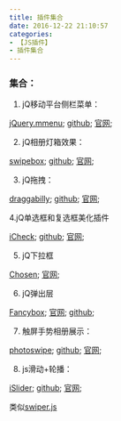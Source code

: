 ```yaml
---
title: 插件集合
date: 2016-12-22 21:10:57
categories:
- 【JS插件】
- 插件集合
---
```



### 集合：

1. jQ移动平台侧栏菜单：

[jQuery.mmenu](http://sc.chinaz.com/jiaoben/130607258590.htm);
[github](https://github.com/FrDH/jQuery.mmenu);
[官网](http://mmenu.frebsite.nl/);

<!--more-->


2. jQ相册灯箱效果：

[swipebox](http://www.sucaijiayuan.com/Js/XiangCeDaiMa/946.html);
[github](https://github.com/brutaldesign/swipebox);
[官网](http://brutaldesign.github.io/swipebox/);


3. jQ拖拽：

[draggabilly](http://www.jq22.com/jquery-info12276);
[github](https://github.com/desandro/draggabilly);
[官网](http://draggabilly.desandro.com/);


4.jQ单选框和复选框美化插件 

[iCheck](http://sc.chinaz.com/jiaoben/130428595360.htm);
[github](https://github.com/fronteed/iCheck);
[官网](http://fronteed.com/iCheck/);

5. jQ下拉框 

[Chosen](https://github.com/harvesthq/chosen);
[官网](https://harvesthq.github.io/chosen/);


6. jQ弹出层

[Fancybox](http://sc.chinaz.com/jiaoben/130513323030.htm);
[官网](http://fancyapps.com/fancybox/);
[github](https://github.com/fancyapps/fancyBox);



7. 触屏手势相册展示：

[photoswipe](http://www.shejidaren.com/tu-pian-zhan-shi-photoswipe-js-plugin.html);
[github](https://github.com/dimsemenov/photoswipe);
[官网](http://photoswipe.com/);


8. js滑动+轮播：

[iSlider](http://www.lanrentuku.com/js/tupian-1160.html);
[github](https://github.com/BE-FE/iSlider);
[官网](http://be-fe.github.io/iSlider/);

类似[swiper.js](http://www.swiper.com.cn/)






